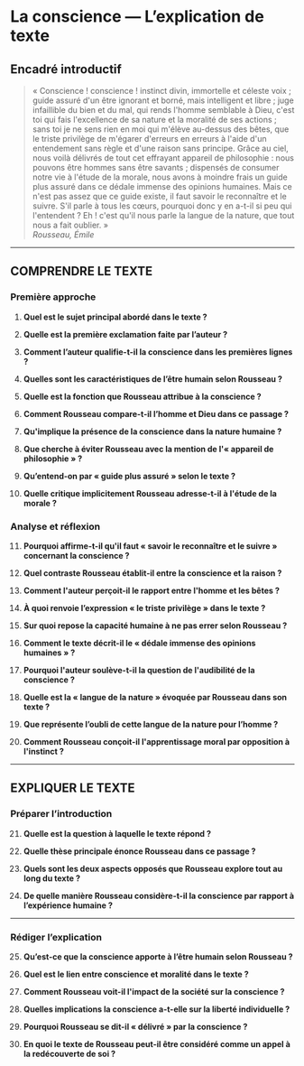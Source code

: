 # La conscience — L’explication de texte

## Encadré introductif
> « Conscience ! conscience ! instinct divin, immortelle et céleste voix ; guide assuré d'un être ignorant et borné, mais intelligent et libre ; juge infaillible du bien et du mal, qui rends l'homme semblable à Dieu, c'est toi qui fais l'excellence de sa nature et la moralité de ses actions ; sans toi je ne sens rien en moi qui m'élève au-dessus des bêtes, que le triste privilège de m'égarer d'erreurs en erreurs à l'aide d'un entendement sans règle et d'une raison sans principe. Grâce au ciel, nous voilà délivrés de tout cet effrayant appareil de philosophie : nous pouvons être hommes sans être savants ; dispensés de consumer notre vie à l'étude de la morale, nous avons à moindre frais un guide plus assuré dans ce dédale immense des opinions humaines. Mais ce n'est pas assez que ce guide existe, il faut savoir le reconnaître et le suivre. S'il parle à tous les cœurs, pourquoi donc y en a-t-il si peu qui l'entendent ? Eh ! c'est qu'il nous parle la langue de la nature, que tout nous a fait oublier. »  
> *Rousseau, Émile*

---

## COMPRENDRE LE TEXTE

### Première approche

1. **Quel est le sujet principal abordé dans le texte ?**
   
2. **Quelle est la première exclamation faite par l’auteur ?**

3. **Comment l’auteur qualifie-t-il la conscience dans les premières lignes ?**

4. **Quelles sont les caractéristiques de l’être humain selon Rousseau ?**

5. **Quelle est la fonction que Rousseau attribue à la conscience ?**

6. **Comment Rousseau compare-t-il l’homme et Dieu dans ce passage ?**

7. **Qu'implique la présence de la conscience dans la nature humaine ?**

8. **Que cherche à éviter Rousseau avec la mention de l'« appareil de philosophie » ?**

9. **Qu’entend-on par « guide plus assuré » selon le texte ?**

10. **Quelle critique implicitement Rousseau adresse-t-il à l'étude de la morale ?**

### Analyse et réflexion

11. **Pourquoi affirme-t-il qu'il faut « savoir le reconnaître et le suivre » concernant la conscience ?**

12. **Quel contraste Rousseau établit-il entre la conscience et la raison ?**

13. **Comment l'auteur perçoit-il le rapport entre l'homme et les bêtes ?**

14. **À quoi renvoie l’expression « le triste privilège » dans le texte ?**
   
15. **Sur quoi repose la capacité humaine à ne pas errer selon Rousseau ?**

16. **Comment le texte décrit-il le « dédale immense des opinions humaines » ?**

17. **Pourquoi l'auteur soulève-t-il la question de l'audibilité de la conscience ?**

18. **Quelle est la « langue de la nature » évoquée par Rousseau dans son texte ?**

19. **Que représente l’oubli de cette langue de la nature pour l’homme ?**

20. **Comment Rousseau conçoit-il l'apprentissage moral par opposition à l'instinct ?**

---

## EXPLIQUER LE TEXTE

### Préparer l’introduction

21. **Quelle est la question à laquelle le texte répond ?**

22. **Quelle thèse principale énonce Rousseau dans ce passage ?**

23. **Quels sont les deux aspects opposés que Rousseau explore tout au long du texte ?**

24. **De quelle manière Rousseau considère-t-il la conscience par rapport à l’expérience humaine ?**

---

### Rédiger l’explication

25. **Qu’est-ce que la conscience apporte à l’être humain selon Rousseau ?**

26. **Quel est le lien entre conscience et moralité dans le texte ?**

27. **Comment Rousseau voit-il l'impact de la société sur la conscience ?**

28. **Quelles implications la conscience a-t-elle sur la liberté individuelle ?**

29. **Pourquoi Rousseau se dit-il « délivré » par la conscience ?**

30. **En quoi le texte de Rousseau peut-il être considéré comme un appel à la redécouverte de soi ?**